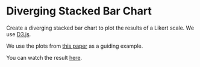Diverging Stacked Bar Chart
===========================

Create a diverging stacked bar chart to plot the results of a Likert scale. We use [D3.js](http://d3js.org).

We use the plots from [this paper](https://www.amstat.org/sections/SRMS/Proceedings/y2011/Files/300784_64164.pdf) as a guiding example.

You can watch the result [here](https://wpoely86.github.io/D3.js-Diverging-Stacked-Bar-Chart/).
